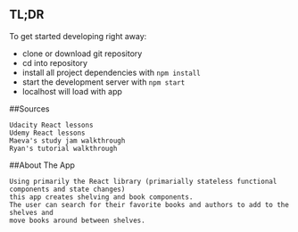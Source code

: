 

## TL;DR

To get started developing right away:

* clone or download git repository
* cd into repository
* install all project dependencies with `npm install`
* start the development server with `npm start`
* localhost will load with app

##Sources

    Udacity React lessons
    Udemy React lessons
    Maeva's study jam walkthrough
    Ryan's tutorial walkthrough

##About The App

	Using primarily the React library (primarially stateless functional components and state changes) 
	this app creates shelving and book components. 
	The user can search for their favorite books and authors to add to the shelves and 
	move books around between shelves.
